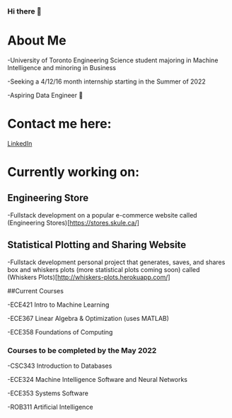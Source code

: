 ### Hi there 👋

# About Me
-University of Toronto Engineering Science student majoring in Machine Intelligence and minoring in Business

-Seeking a 4/12/16 month internship starting in the Summer of 2022

-Aspiring Data Engineer 🤩

# Contact me here:
[LinkedIn](https://www.linkedin.com/in/emily-traynor-64ab391a3/)

# Currently working on:
## Engineering Store

-Fullstack development on a popular e-commerce website called (Engineering Stores)[https://stores.skule.ca/]


## Statistical Plotting and Sharing Website

-Fullstack development personal project that generates, saves, and shares box and whiskers plots (more statistical plots coming soon) called (Whiskers Plots)[http://whiskers-plots.herokuapp.com/]


##Current Courses

-ECE421 Intro to Machine Learning

-ECE367 Linear Algebra & Optimization (uses MATLAB)

-ECE358 Foundations of Computing


### Courses to be completed by the May 2022

-CSC343 Introduction to Databases

-ECE324 Machine Intelligence Software and Neural Networks

-ECE353 Systems Software

-ROB311 Artificial Intelligence


